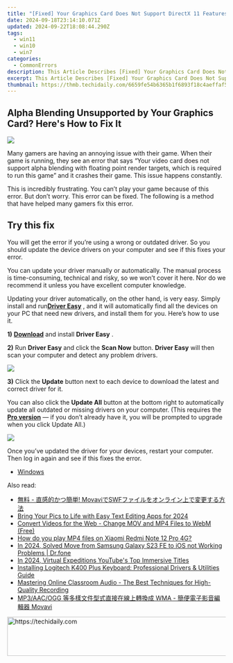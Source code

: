 ```yaml
---
title: "[Fixed] Your Graphics Card Does Not Support DirectX 11 Features"
date: 2024-09-18T23:14:10.071Z
updated: 2024-09-22T18:08:44.290Z
tags:
  - win11
  - win10
  - win7
categories:
  - CommonErrors
description: This Article Describes [Fixed] Your Graphics Card Does Not Support DirectX 11 Features
excerpt: This Article Describes [Fixed] Your Graphics Card Does Not Support DirectX 11 Features
thumbnail: https://thmb.techidaily.com/6659fe54b6365b1f6893f18c4aeffaf5df66ed6e08cee6f612c187a5f5545374.jpg
---
```


## Alpha Blending Unsupported by Your Graphics Card? Here's How to Fix It

![](https://images.drivereasy.com/wp-content/uploads/2018/04/img_5adef456b0f67.png)

 Many gamers are having an annoying issue with their game. When their game is running, they see an error that says “Your video card does not support alpha blending with floating point render targets, which is required to run this game” and it crashes their game. This issue happens constantly.

 This is incredibly frustrating. You can’t play your game because of this error. But don’t worry. This error can be fixed. The following is a method that have helped many gamers fix this error.

## Try this fix

 You will get the error if you’re using a wrong or outdated driver. So you should update the device drivers on your computer and see if this fixes your error.

 You can update your driver manually or automatically. The manual process is time-consuming, technical and risky, so we won’t cover it here. Nor do we recommend it unless you have excellent computer knowledge.

 Updating your driver automatically, on the other hand, is very easy. Simply install and run[**Driver Easy**](https://tools.techidaily.com/drivereasy/download/) , and it will automatically find all the devices on your PC that need new drivers, and install them for you. Here’s how to use it.

**1)** [**Download**](https://tools.techidaily.com/drivereasy/download/) and install **Driver Easy** .

**2)** Run **Driver Easy** and click the **Scan Now** button. **Driver Easy**  will then scan your computer and detect any problem drivers.

![](https://images.drivereasy.com/wp-content/uploads/2018/04/img_5ad6ea20dde47.png)

**3)**  Click the **Update**  button next to each device to download the latest and correct driver for it.

You can also click the **Update All**  button at the bottom right to automatically update all outdated or missing drivers on your computer. (This requires the **[Pro version](https://tools.techidaily.com/drivereasy/download/)**  — if you don’t already have it, you will be prompted to upgrade when you click Update All.)

![](https://images.drivereasy.com/wp-content/uploads/2018/04/img_5ad6edacb29c1.jpg)

 Once you’ve updated the driver for your devices, restart your computer. Then log in again and see if this fixes the error.

* [Windows](https://tools.techidaily.com/drivereasy/download/)

<ins class="adsbygoogle"
     style="display:block"
     data-ad-format="autorelaxed"
     data-ad-client="ca-pub-7571918770474297"
     data-ad-slot="1223367746"></ins>

<ins class="adsbygoogle"
     style="display:block"
     data-ad-client="ca-pub-7571918770474297"
     data-ad-slot="8358498916"
     data-ad-format="auto"
     data-full-width-responsive="true"></ins>

<span class="atpl-alsoreadstyle">Also read:</span>
<div><ul>
<li><a href="https://win-howtos.techidaily.com/movaviswf/"><u>無料 - 直感的かつ簡単! MovaviでSWFファイルをオンライン上で変更する方法</u></a></li>
<li><a href="https://fox-http.techidaily.com/bring-your-pics-to-life-with-easy-text-editing-apps-for-2024/"><u>Bring Your Pics to Life with Easy Text Editing Apps for 2024</u></a></li>
<li><a href="https://win-howtos.techidaily.com/convert-videos-for-the-web-change-mov-and-mp4-files-to-webm-free/"><u>Convert Videos for the Web - Change MOV and MP4 Files to WebM (Free)</u></a></li>
<li><a href="https://phone-solutions.techidaily.com/how-do-you-play-mp4-files-on-xiaomi-redmi-note-12-pro-4g-by-aiseesoft-video-converter-play-mp4-on-android/"><u>How do you play MP4 files on Xiaomi Redmi Note 12 Pro 4G?</u></a></li>
<li><a href="https://android-transfer.techidaily.com/in-2024-solved-move-from-samsung-galaxy-s23-fe-to-ios-not-working-problems-drfone-by-drfone-transfer-from-android-transfer-from-android/"><u>In 2024, Solved Move from Samsung Galaxy S23 FE to iOS not Working Problems | Dr.fone</u></a></li>
<li><a href="https://facebook-video-share.techidaily.com/in-2024-virtual-expeditions-youtubes-top-immersive-titles/"><u>In 2024, Virtual Expeditions YouTube's Top Immersive Titles</u></a></li>
<li><a href="https://driver-download.techidaily.com/installing-logitech-k400-plus-keyboard-professional-drivers-and-utilities-guide/"><u>Installing Logitech K400 Plus Keyboard: Professional Drivers & Utilities Guide</u></a></li>
<li><a href="https://win-howtos.techidaily.com/mastering-online-classroom-audio-the-best-techniques-for-high-quality-recording/"><u>Mastering Online Classroom Audio - The Best Techniques for High-Quality Recording</u></a></li>
<li><a href="https://win-howtos.techidaily.com/mp3aacogg-wma-movavi/"><u>MP3/AAC/OGG 等多樣文件型式直接在線上轉換成 WMA - 簡便電子影音編輯器 Movavi</u></a></li>
</ul></div>

<!-- affiliate ads begin -->
<a href="https://appsumo.8odi.net/c/5597632/2049383/7443" target="_top" id="2049383">
  <img src="//a.impactradius-go.com/display-ad/7443-2049383" border="0" alt="https://techidaily.com" width="728" height="90"/>
</a>
<img height="0" width="0" src="https://appsumo.8odi.net/i/5597632/2049383/7443" style="position:absolute;visibility:hidden;" border="0" />
<!-- affiliate ads end -->

